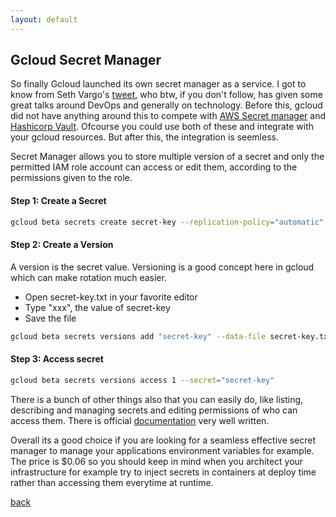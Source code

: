 ```yaml
---
layout: default
---
```


## Gcloud Secret Manager

So finally Gcloud launched its own secret manager as a service. I got to know from Seth Vargo's [tweet](https://twitter.com/sethvargo/status/1220035296018018310), who btw, if you don't follow, has given some great talks around DevOps and generally on technology.
Before this, gcloud did not have anything around this to compete with [AWS Secret manager](https://aws.amazon.com/secrets-manager/) and [Hashicorp Vault](https://www.vaultproject.io/). Ofcourse you could use both of these and integrate with your gcloud resources. But after this, the integration is seemless.

Secret Manager allows you to store multiple version of a secret and only the permitted IAM role account can access or edit them, according to the permissions given to the role.

#### Step 1: Create a Secret

```bash
gcloud beta secrets create secret-key --replication-policy="automatic"
```

#### Step 2: Create a Version

A version is the secret value. Versioning is a good concept here in gcloud which can make rotation much easier.

* Open secret-key.txt in your favorite editor
* Type "xxx", the value of secret-key
* Save the file

```bash
gcloud beta secrets versions add "secret-key" --data-file secret-key.txt
```

#### Step 3: Access secret

```bash
gcloud beta secrets versions access 1 --secret="secret-key"
```

There is a bunch of other things also that you can easily do, like listing, describing and managing secrets and editing permissions of who can access them. There is official [documentation](https://cloud.google.com/secret-manager/docs/how-to) very well written.

Overall its a good choice if you are looking for a seamless effective secret manager to manage your applications environment variables for example. The price is $0.06 so you should keep in mind when you architect your infrastructure for example try to inject secrets in containers at deploy time rather than accessing them everytime at runtime.


[back](../)